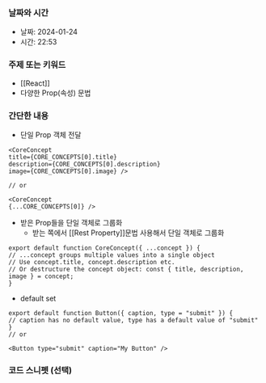 ### 날짜와 시간

- 날짜: 2024-01-24
- 시간: 22:53

### 주제 또는 키워드
- [[React]]
- 다양한 Prop(속성) 문법

### 간단한 내용
- 단일 Prop 객체 전달
```JSX
<CoreConcept
title={CORE_CONCEPTS[0].title}
description={CORE_CONCEPTS[0].description}
image={CORE_CONCEPTS[0].image} />

// or

<CoreConcept
{...CORE_CONCEPTS[0]} />
```
- 받은 Prop들을 단일 객체로 그룹화
	- 받는 쪽에서 [[Rest Property]]문법 사용해서 단일 객체로 그룹화
```JSX
export default function CoreConcept({ ...concept }) {
// ...concept groups multiple values into a single object
// Use concept.title, concept.description etc.
// Or destructure the concept object: const { title, description, image } = concept;
}
```
- default set
```JSX
export default function Button({ caption, type = "submit" }) {
// caption has no default value, type has a default value of "submit"
}
// or

<Button type="submit" caption="My Button" />
```
### 코드 스니펫 (선택)

```typescript
```
